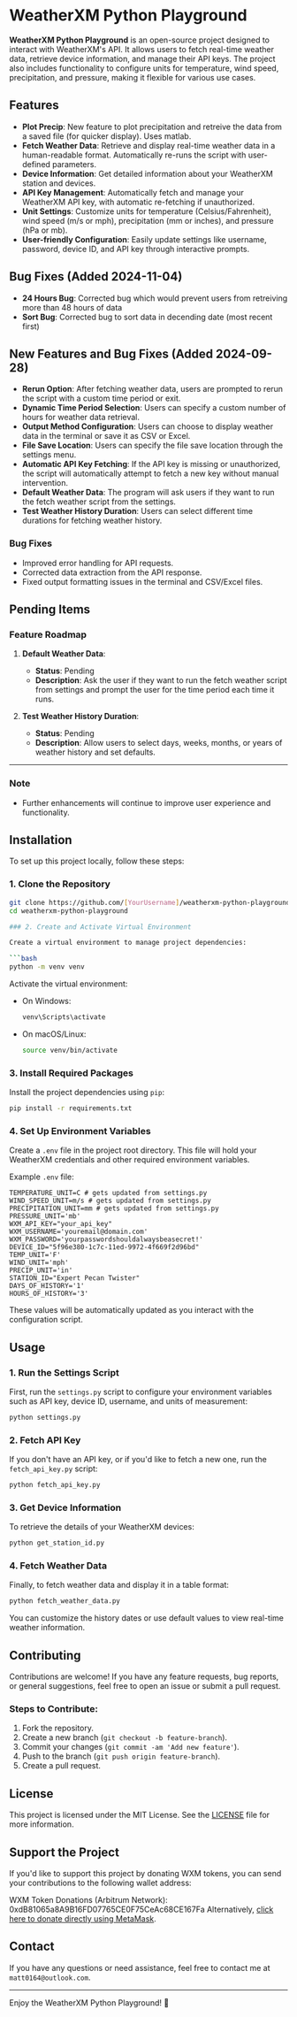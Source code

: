 # WeatherXM Python Playground

**WeatherXM Python Playground** is an open-source project designed to interact with WeatherXM's API. It allows users to fetch real-time weather data, retrieve device information, and manage their API keys. The project also includes functionality to configure units for temperature, wind speed, precipitation, and pressure, making it flexible for various use cases.

## Features
- **Plot Precip**: New feature to plot precipitation and retreive the data from a saved file (for quicker display). Uses matlab.
- **Fetch Weather Data**: Retrieve and display real-time weather data in a human-readable format. Automatically re-runs the script with user-defined parameters.
- **Device Information**: Get detailed information about your WeatherXM station and devices.
- **API Key Management**: Automatically fetch and manage your WeatherXM API key, with automatic re-fetching if unauthorized.
- **Unit Settings**: Customize units for temperature (Celsius/Fahrenheit), wind speed (m/s or mph), precipitation (mm or inches), and pressure (hPa or mb).
- **User-friendly Configuration**: Easily update settings like username, password, device ID, and API key through interactive prompts.

## Bug Fixes (Added 2024-11-04)
- **24 Hours Bug**: Corrected bug which would prevent users from retreiving more than 48 hours of data
- **Sort Bug**: Corrected bug to sort data in decending date (most recent first)
  
## New Features and Bug Fixes (Added 2024-09-28)
- **Rerun Option**: After fetching weather data, users are prompted to rerun the script with a custom time period or exit.
- **Dynamic Time Period Selection**: Users can specify a custom number of hours for weather data retrieval.
- **Output Method Configuration**: Users can choose to display weather data in the terminal or save it as CSV or Excel.
- **File Save Location**: Users can specify the file save location through the settings menu.
- **Automatic API Key Fetching**: If the API key is missing or unauthorized, the script will automatically attempt to fetch a new key without manual intervention.
- **Default Weather Data**: The program will ask users if they want to run the fetch weather script from the settings.
- **Test Weather History Duration**: Users can select different time durations for fetching weather history.

### Bug Fixes
- Improved error handling for API requests.
- Corrected data extraction from the API response.
- Fixed output formatting issues in the terminal and CSV/Excel files.

## Pending Items

### Feature Roadmap
1. **Default Weather Data**: 
   - **Status**: Pending
   - **Description**: Ask the user if they want to run the fetch weather script from settings and prompt the user for the time period each time it runs.

2. **Test Weather History Duration**: 
   - **Status**: Pending
   - **Description**: Allow users to select days, weeks, months, or years of weather history and set defaults.

---

### Note
- Further enhancements will continue to improve user experience and functionality.


## Installation

To set up this project locally, follow these steps:

### 1. Clone the Repository

```bash
git clone https://github.com/[YourUsername]/weatherxm-python-playground.git
cd weatherxm-python-playground

### 2. Create and Activate Virtual Environment

Create a virtual environment to manage project dependencies:

```bash
python -m venv venv
```

Activate the virtual environment:

- On Windows:
  ```bash
  venv\Scripts\activate
  ```
- On macOS/Linux:
  ```bash
  source venv/bin/activate
  ```

### 3. Install Required Packages

Install the project dependencies using `pip`:

```bash
pip install -r requirements.txt
```

### 4. Set Up Environment Variables

Create a `.env` file in the project root directory. This file will hold your WeatherXM credentials and other required environment variables.

Example `.env` file:
```env
TEMPERATURE_UNIT=C # gets updated from settings.py
WIND_SPEED_UNIT=m/s # gets updated from settings.py
PRECIPITATION_UNIT=mm # gets updated from settings.py
PRESSURE_UNIT='mb'
WXM_API_KEY="your_api_key"
WXM_USERNAME='youremail@domain.com'
WXM_PASSWORD='yourpasswordshouldalwaysbeasecret!'
DEVICE_ID="5f96e380-1c7c-11ed-9972-4f669f2d96bd"
TEMP_UNIT='F'
WIND_UNIT='mph'
PRECIP_UNIT='in'
STATION_ID="Expert Pecan Twister"
DAYS_OF_HISTORY='1'
HOURS_OF_HISTORY='3'
```

These values will be automatically updated as you interact with the configuration script.

## Usage

### 1. Run the Settings Script

First, run the `settings.py` script to configure your environment variables such as API key, device ID, username, and units of measurement:

```bash
python settings.py
```

### 2. Fetch API Key

If you don't have an API key, or if you'd like to fetch a new one, run the `fetch_api_key.py` script:

```bash
python fetch_api_key.py
```

### 3. Get Device Information

To retrieve the details of your WeatherXM devices:

```bash
python get_station_id.py
```

### 4. Fetch Weather Data

Finally, to fetch weather data and display it in a table format:

```bash
python fetch_weather_data.py
```

You can customize the history dates or use default values to view real-time weather information.

## Contributing

Contributions are welcome! If you have any feature requests, bug reports, or general suggestions, feel free to open an issue or submit a pull request.

### Steps to Contribute:

1. Fork the repository.
2. Create a new branch (`git checkout -b feature-branch`).
3. Commit your changes (`git commit -am 'Add new feature'`).
4. Push to the branch (`git push origin feature-branch`).
5. Create a pull request.

## License

This project is licensed under the MIT License. See the [LICENSE](LICENSE) file for more information.

## Support the Project
If you'd like to support this project by donating WXM tokens, you can send your contributions to the following wallet address:

WXM Token Donations (Arbitrum Network): 0xdB81065a8A9B16FD07765CE0F75CeAc68CE167Fa
Alternatively, [click here to donate directly using MetaMask](https://metamask.app.link/send/0xdB81065a8A9B16FD07765CE0F75CeAc68CE167Fa?chain=arbitrum).

## Contact

If you have any questions or need assistance, feel free to contact me at `matt0164@outlook.com`.

---

Enjoy the WeatherXM Python Playground! 🎉
